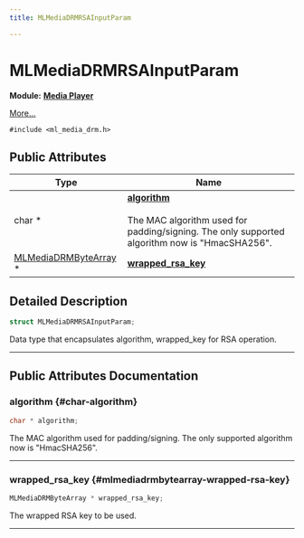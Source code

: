 ```yaml
---
title: MLMediaDRMRSAInputParam

---
```


# MLMediaDRMRSAInputParam

**Module:** **[Media Player](/api-ref/api/Modules/group___media_player/group___media_player.md)**



 [More...](#detailed-description)


`#include <ml_media_drm.h>`

## Public Attributes

| Type           | Name           |
| -------------- | -------------- |
| char * | **[algorithm](/api-ref/api/Modules/group___media_player/struct_m_l_media_d_r_m_r_s_a_input_param.md#char-algorithm)** <br></br>The MAC algorithm used for padding/signing. The only supported algorithm now is "HmacSHA256".  |
| [MLMediaDRMByteArray](/api-ref/api/Modules/group___media_player/struct_m_l_media_d_r_m_byte_array.md) * | **[wrapped_rsa_key](/api-ref/api/Modules/group___media_player/struct_m_l_media_d_r_m_r_s_a_input_param.md#mlmediadrmbytearray-wrapped-rsa-key)**  |

## Detailed Description

```cpp
struct MLMediaDRMRSAInputParam;
```


Data type that encapsulates algorithm, wrapped_key for RSA operation. 





-----------
## Public Attributes Documentation

### algorithm {#char-algorithm}

```cpp
char * algorithm;
```

The MAC algorithm used for padding/signing. The only supported algorithm now is "HmacSHA256". 





-----------

### wrapped_rsa_key {#mlmediadrmbytearray-wrapped-rsa-key}

```cpp
MLMediaDRMByteArray * wrapped_rsa_key;
```


The wrapped RSA key to be used. 





-----------

